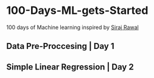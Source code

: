 # 100-Days-ML-gets-Started
100 days of Machine learning inspired by [Siraj Rawal](https://www.youtube.com/watch?v=cuQMBj1cWPo)

## Data Pre-Proccesing | Day 1

## Simple Linear Regression | Day 2
